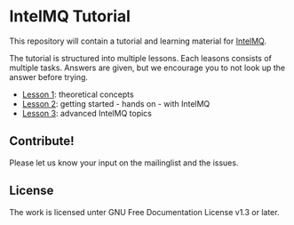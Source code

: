 # IntelMQ Tutorial

This repository will contain a tutorial and learning material for [IntelMQ](https://github.com/certtools/intelmq/).

The tutorial is structured into multiple lessons. Each leasons consists of multiple tasks. Answers are given, but we encourage you to not look up the answer before trying.

  * [Lesson 1](lesson-1.md): theoretical concepts
  * [Lesson 2](lesson-2.md): getting started - hands on - with IntelMQ
  * [Lesson 3](lesson-3.md): advanced IntelMQ topics


## Contribute!

Please let us know your input on the mailinglist and the issues.

## License

The work is licensed unter GNU Free Documentation License v1.3 or later.
